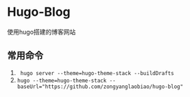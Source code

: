 # Hugo-Blog
使用hugo搭建的博客网站

## 常用命令

1. ` hugo server --theme=hugo-theme-stack --buildDrafts`
2. `hugo --theme=hugo-theme-stack --baseUrl="https://github.com/zongyanglaobiao/hugo-blog"`
